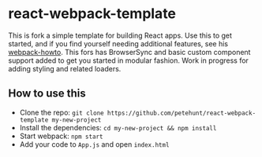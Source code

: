 # react-webpack-template

This is fork a simple template for building React apps. 
Use this to get started, and if you find yourself needing additional features, see his [webpack-howto](https://github.com/petehunt/webpack-howto).
This fors has BrowserSync and basic custom component support added to get you started in modular fashion.
Work in progress for adding styling and related loaders.

## How to use this

  * Clone the repo: `git clone https://github.com/petehunt/react-webpack-template my-new-project`
  * Install the dependencies: `cd my-new-project && npm install`
  * Start webpack: `npm start`
  * Add your code to `App.js` and open `index.html`
